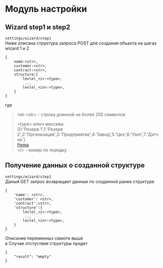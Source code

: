 # Модуль настройки

## Wizard step1 и step2
```settings/wizard/step1```  
Ниже описана структура запроса POST для создания объекта на шагах wizard 1 и 2 
```
{
    name:<str>,
    customer:<str>,
    contract:<str>,
    structure:{
        levlel_<i>:<type>,
         ...
        levlel_<in>:<type>,
    }
}
```
где  
> тип \<str> - строка длинной не более 255 символов
>
> \<type> ключ массива:  
>[0:'Резерв 1',1:'Резерв 2',2:'Организация',3:'Предприятие',4:'Завод',5:'Цех',6:'Узел',7:'Датчик']  
>[figma](https://www.figma.com/file/2ANgFF5NZFeAncpeTzJVvB/SystemOutForAll?node-id=222%3A1426)  
>\<i> - номер по порядку
## Получение данных о созданной структуре

```settings/wizard/step1```  
Даный GET запрос возвращает данные по созданной ранее структуре
```
{
    'name': <str>,
    'customer': <str>,
    'contract':<str>,
    'structure':{
        levlel_<i>:<type>,
         ...
        levlel_<in>:<type>,
    }
}
```
Описание переменных смиоти выше  
в Случае отстуствия структуры придет  
```
{
    "result": "empty"
}
```